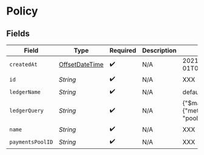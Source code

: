 # Policy


## Fields

| Field                                                                                     | Type                                                                                      | Required                                                                                  | Description                                                                               | Example                                                                                   |
| ----------------------------------------------------------------------------------------- | ----------------------------------------------------------------------------------------- | ----------------------------------------------------------------------------------------- | ----------------------------------------------------------------------------------------- | ----------------------------------------------------------------------------------------- |
| `createdAt`                                                                               | [OffsetDateTime](https://docs.oracle.com/javase/8/docs/api/java/time/OffsetDateTime.html) | :heavy_check_mark:                                                                        | N/A                                                                                       | 2021-01-01T00:00:00.000Z                                                                  |
| `id`                                                                                      | *String*                                                                                  | :heavy_check_mark:                                                                        | N/A                                                                                       | XXX                                                                                       |
| `ledgerName`                                                                              | *String*                                                                                  | :heavy_check_mark:                                                                        | N/A                                                                                       | default                                                                                   |
| `ledgerQuery`                                                                             | *String*                                                                                  | :heavy_check_mark:                                                                        | N/A                                                                                       | {"$match": {"metadata[reconciliation]": "pool:main"}}                                     |
| `name`                                                                                    | *String*                                                                                  | :heavy_check_mark:                                                                        | N/A                                                                                       | XXX                                                                                       |
| `paymentsPoolID`                                                                          | *String*                                                                                  | :heavy_check_mark:                                                                        | N/A                                                                                       | XXX                                                                                       |